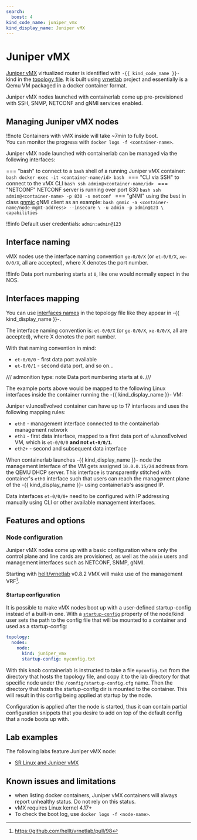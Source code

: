 ```yaml
---
search:
  boost: 4
kind_code_name: juniper_vmx
kind_display_name: Juniper vMX
---
```

# Juniper vMX

[Juniper vMX](https://www.juniper.net/documentation/product/us/en/vmx/) virtualized router is identified with `-{{ kind_code_name }}-` kind in the [topology file](../topo-def-file.md). It is built using [vrnetlab](../vrnetlab.md) project and essentially is a Qemu VM packaged in a docker container format.

Juniper vMX nodes launched with containerlab come up pre-provisioned with SSH, SNMP, NETCONF and gNMI services enabled.

## Managing Juniper vMX nodes

!!!note
    Containers with vMX inside will take ~7min to fully boot.  
    You can monitor the progress with `docker logs -f <container-name>`.

Juniper vMX node launched with containerlab can be managed via the following interfaces:

=== "bash"
    to connect to a `bash` shell of a running Juniper vMX container:
    ```bash
    docker exec -it <container-name/id> bash
    ```
=== "CLI via SSH"
    to connect to the vMX CLI
    ```bash
    ssh admin@<container-name/id>
    ```
=== "NETCONF"
    NETCONF server is running over port 830
    ```bash
    ssh admin@<container-name> -p 830 -s netconf
    ```
=== "gNMI"
    using the best in class [gnmic](https://gnmic.openconfig.net/) gNMI client as an example:
    ```bash
    gnmic -a <container-name/node-mgmt-address> --insecure \
    -u admin -p admin@123 \
    capabilities
    ```

!!!info
    Default user credentials: `admin:admin@123`

## Interface naming

vMX nodes use the interface naming convention `ge-0/0/X` (or `et-0/0/X`, `xe-0/0/X`, all are accepted), where X denotes the port number.

!!!info
    Data port numbering starts at `0`, like one would normally expect in the NOS.

## Interfaces mapping

You can use [interfaces names](../topo-def-file.md#interface-naming) in the topology file like they appear in -{{ kind_display_name }}-.

The interface naming convention is: `et-0/0/X` (or `ge-0/0/X`, `xe-0/0/X`, all are accepted), where X denotes the port number.

With that naming convention in mind:

* `et-0/0/0` - first data port available
* `et-0/0/1` - second data port, and so on...

/// admonition
    type: note
Data port numbering starts at `0`.
///

The example ports above would be mapped to the following Linux interfaces inside the container running the -{{ kind_display_name }}- VM:

Juniper vJunosEvolved container can have up to 17 interfaces and uses the following mapping rules:

* `eth0` - management interface connected to the containerlab management network
* `eth1` - first data interface, mapped to a first data port of vJunosEvolved VM, which is `et-0/0/0` **and not `et-0/0/1`**.
* `eth2+` - second and subsequent data interface

When containerlab launches -{{ kind_display_name }}- node the management interface of the VM gets assigned `10.0.0.15/24` address from the QEMU DHCP server. This interface is transparently stitched with container's `eth0` interface such that users can reach the management plane of the -{{ kind_display_name }}- using containerlab's assigned IP.

Data interfaces `et-0/0/0+` need to be configured with IP addressing manually using CLI or other available management interfaces.

## Features and options

### Node configuration

Juniper vMX nodes come up with a basic configuration where only the control plane and line cards are provisioned, as well as the `admin` users and management interfaces such as NETCONF, SNMP, gNMI.

Starting with [hellt/vrnetlab](https://github.com/hellt/vrnetlab) v0.8.2 VMX will make use of the management VRF[^1].

#### Startup configuration

It is possible to make vMX nodes boot up with a user-defined startup-config instead of a built-in one. With a [`startup-config`](../nodes.md#startup-config) property of the node/kind user sets the path to the config file that will be mounted to a container and used as a startup-config:

```yaml
topology:
  nodes:
    node:
      kind: juniper_vmx
      startup-config: myconfig.txt
```

With this knob containerlab is instructed to take a file `myconfig.txt` from the directory that hosts the topology file, and copy it to the lab directory for that specific node under the `/config/startup-config.cfg` name. Then the directory that hosts the startup-config dir is mounted to the container. This will result in this config being applied at startup by the node.

Configuration is applied after the node is started, thus it can contain partial configuration snippets that you desire to add on top of the default config that a node boots up with.

## Lab examples

The following labs feature Juniper vMX node:

* [SR Linux and Juniper vMX](../../lab-examples/vr-vmx.md)

## Known issues and limitations

* when listing docker containers, Juniper vMX containers will always report unhealthy status. Do not rely on this status.
* vMX requires Linux kernel 4.17+
* To check the boot log, use `docker logs -f <node-name>`.

[^1]: https://github.com/hellt/vrnetlab/pull/98
